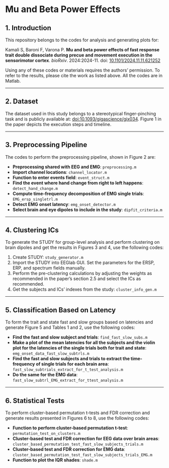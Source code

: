 # Mu and Beta Power Effects

## 1. Introduction

This repository belongs to the codes for analysis and generating plots for:

Kamali S, Baroni F, Varona P. **Mu and beta power effects of fast response trait double dissociate during precue and movement execution in the sensorimotor cortex**. *bioRxiv*. 2024:2024-11. doi: [10.1101/2024.11.11.621252](https://doi.org/10.1101/2024.11.11.621252)

Using any of these codes or materials requires the authors’ permission. To refer to the results, please cite the work as listed above. All the codes are in Matlab.

---

## 2. Dataset

The dataset used in this study belongs to a stereotypical finger-pinching task and is publicly available at: [doi:10.1093/gigascience/gix034](https://doi.org/10.1093/gigascience/gix034). Figure 1 in the paper depicts the execution steps and timeline.

---

## 3. Preprocessing Pipeline

The codes to perform the preprocessing pipeline, shown in Figure 2 are:

- **Preprocessing shared with EEG and EMG**: `preprocessing.m`
- **Import channel locations**: `channel_locator.m`
- **Function to enter events field**: `event_struct.m`
- **Find the event where hand change from right to left happens**: `detect_hand_change.m`
- **Compute time-frequency decomposition of EMG single trials**: `EMG_ersp_singletrl.m`
- **Detect EMG onset latency**: `emg_onset_detector.m`
- **Select brain and eye dipoles to include in the study**: `dipfit_criteria.m`

---

## 4. Clustering ICs

To generate the STUDY for group-level analysis and perform clustering on brain dipoles and get the results in Figures 3 and 4, use the following codes:

1. Create STUDY: `study_generator.m`
2. Import the STUDY into EEGlab GUI. Set the parameters for the ERSP, ERP, and spectrum fields manually.
3. Perform the pre-clustering calculations by adjusting the weights as recommended in the paper’s section 2.5 and select the ICs as recommended.
4. Get the subjects and ICs’ indexes from the study: `cluster_info_gen.m`

---

## 5. Classification Based on Latency

To form the trait and state fast and slow groups based on latencies and generate Figure 5 and Tables 1 and 2, use the following codes:

- **Find the fast and slow subject and trials**: `find_fast_slow_subs.m`
- **Make a plot of the mean latencies for all the subjects and the violin plot for the latencies of the single trials both for trait and state**: `emg_onset_data_fast_slow_subtrls.m`
- **Find the fast and slow subjects and trials to extract the time-frequency of single trials for each brain area**: `fast_slow_subtrials_extract_for_t_test_analysis.m`
- **Do the same for the EMG data**: `fast_slow_subtrl_EMG_extract_for_ttest_analysis.m`

---

## 6. Statistical Tests

To perform cluster-based permutation t-tests and FDR correction and generate results presented in Figures 6 to 8, use the following codes:

- **Function to perform cluster-based permutation t-test**: `permutation_test_on_clusters.m`
- **Cluster-based test and FDR correction for EEG data over brain areas**: `cluster_based_permutation_test_fast_slow_subjects_trials.m`
- **Cluster-based test and FDR correction for EMG data**: `cluster_based_permutation_test_fast_slow_subjects_trials_EMG.m`
- **Function to plot the IQR shades**: `shade.m`

